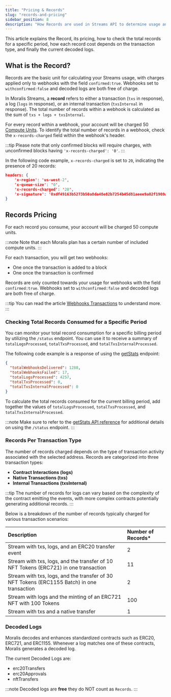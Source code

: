 ```yaml
---
title: "Pricing & Records"
slug: "records-and-pricing"
sidebar_position: 8
description: "How Records are used in Streams API to determine usage and pricing. Records are either a transaction, log, or internal transactions in the webhook response."
---
```


This article explains the Record, its pricing, how to check the total records for a specific period, how each record cost depends on the transaction type, and finally the current decoded logs.

## What is the Record?

Records are the basic unit for calculating your Streams usage, with charges applied only to webhooks with the field `confirmed:true`. Webhooks set to `withconfirmed:false` and decoded logs are both free of charge.

In Moralis Streams, a **record** refers to either a transaction (`txs` in response), a log (`logs` in response), or an internal transaction (`txsInternal` in response). The total number of records within a webhook is calculated as the sum of `txs + logs + txsInternal`.

For every record within a webhook, your account will be charged 50 [Compute Units](/web3-data-api/evm/reference/compute-units-cu). To identify the total number of records in a webhook, check the `x-records-charged` field within the webhook's header.

:::tip
Please note that only confirmed blocks will require charges, with unconfirmed blocks having `'x-records-charged': '0'`.
:::

In the following code example, `x-records-charged` is set to `20`, indicating the presence of 20 records:

```json
headers: {
    'x-region': 'us-west-2',
    'x-queue-size': '0',
    'x-records-charged': '20',
    'x-signature': '0xdf49163b5273b50a8da48e82b7254b45d81aeee9a02f1909a45d7aaea240e9c2',
}
```

## Records Pricing

For each record you consume, your account will be charged 50 compute units.

:::note
Note that each Moralis plan has a certain number of included compute units.
:::

For each transaction, you will get two webhooks:

- One once the transaction is added to a block
- One once the transaction is confirmed

Records are only counted towards your usage for webhooks with the field `confirmed:true`. Webhooks set to `withconfirmed:false` and decoded logs are both free of charge.

:::tip
You can read the article [Webhooks Transactions](/streams-api/evm/webhooks-transactions) to understand more.
:::

### Checking Total Records Consumed for a Specific Period

You can monitor your total record consumption for a specific billing period by utilizing the `/status` endpoint. You can use it to receive a summary of `totalLogsProcessed`, `totalTxsProcessed`, and `totalTxsInternalProcessed`.

The following code example is a response of using the [getStats](/streams-api/evm/reference/get-stats) endpoint:

```json
{
  "totalWebhooksDelivered": 1288,
  "totalWebhooksFailed": 17,
  "totalLogsProcessed": 4257,
  "totalTxsProcessed": 0,
  "totalTxsInternalProcessed": 0
}
```

To calculate the total records consumed for the current billing period, add together the values of `totalLogsProcessed`, `totalTxsProcessed`, and `totalTxsInternalProcessed`.

:::note
Make sure to refer to the [getStats API reference](/streams-api/evm/reference/get-stats) for additional details on using the `/status` endpoint.
:::

### Records Per Transaction Type

The number of records charged depends on the type of transaction activity associated with the selected address. Records are categorized into three transaction types:

- **Contract Interactions (logs)**
- **Native Transactions (txs)**
- **Internal Transactions (txsInternal)**

:::tip
The number of records for logs can vary based on the complexity of the contract emitting the events, with more complex contracts potentially generating additional records.
:::

Below is a breakdown of the number of records typically charged for various transaction scenarios:

| Description                                                                                 | Number of Records\* |
| :------------------------------------------------------------------------------------------ | :------------------ |
| Stream with txs, logs, and an ERC20 transfer event                                          | 2                   |
| Stream with txs, logs, and the transfer of 10 NFT Tokens (ERC721) in one transaction        | 11                  |
| Stream with txs, logs, and the transfer of 30 NFT Tokens (ERC1155 Batch) in one transaction | 2                   |
| Stream with logs and the minting of an ERC721 NFT with 100 Tokens                           | 100                 |
| Stream with txs and a native transfer                                                       | 1                   |

### Decoded Logs

Moralis decodes and enhances standardized contracts such as ERC20, ERC721, and ERC1155. Whenever a log matches one of these contracts, Moralis generates a decoded log.

The current Decoded Logs are:

- erc20Transfers
- erc20Approvals
- nftTransfers

:::note
Decoded logs are **free** they do NOT count as `Records`.
:::
